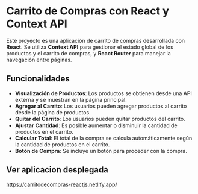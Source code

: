 # Carrito de Compras con React y Context API

Este proyecto es una aplicación de carrito de compras desarrollada con **React**. Se utiliza **Context API** para gestionar el estado global de los productos y el carrito de compras, y **React Router** para manejar la navegación entre páginas.

## Funcionalidades

- **Visualización de Productos**: Los productos se obtienen desde una API externa y se muestran en la página principal.
- **Agregar al Carrito**: Los usuarios pueden agregar productos al carrito desde la página de productos.
- **Quitar del Carrito**: Los usuarios pueden quitar productos del carrito.
- **Ajustar Cantidad**: Es posible aumentar o disminuir la cantidad de productos en el carrito.
- **Calcular Total**: El total de la compra se calcula automáticamente según la cantidad de productos en el carrito.
- **Botón de Compra**: Se incluye un botón para proceder con la compra.

## Ver aplicacion desplegada
https://carritodecompras-reactjs.netlify.app/

